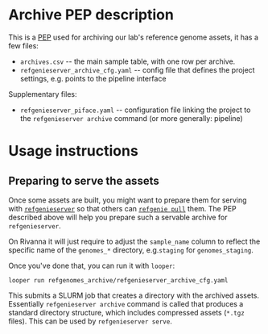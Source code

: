 # Archive PEP description

This is a [PEP](https://pepkit.github.io) used for archiving our lab's reference genome assets, it has a few files:

- `archives.csv` -- the main sample table, with one row per archive.
- `refgenieserver_archive_cfg.yaml` -- config file that defines the project settings, e.g. points to the pipeline interface

Supplementary files:

- `refgenieserver_piface.yaml` -- configuration file linking the project to the `refgenieserver archive` command (or more generally: pipeline)

# Usage instructions
## Preparing to serve the assets

Once some assets are built, you might want to prepare them for serving with [`refgenieserver`](https://github.com/databio/refgenieserver) so that others can [`refgenie pull`](http://refgenie.databio.org/en/latest/pull/) them. The PEP described above will help you prepare such a servable archive for `refgenieserver`.

On Rivanna it will just require to adjust the `sample_name` column to reflect the specific name of the `genomes_*` directory, e.g.`staging` for `genomes_staging`.

Once you've done that, you can run it with `looper`:

```
looper run refgenomes_archive/refgenieserver_archive_cfg.yaml
``` 

This submits a SLURM job that creates a directory with the archived assets. Essentially `refgenieserver archive` command is called that produces a standard directory structure, which includes compressed assets (`*.tgz` files). This can be used by `refgenieserver serve`.